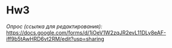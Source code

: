 # Hw3
_Опрос (ссылка для редактирования):_ https://docs.google.com/forms/d/1jOeV1W2zqJR2evL11DLy8eAF-iff9b5tAwHRD6vt2RM/edit?usp=sharing
